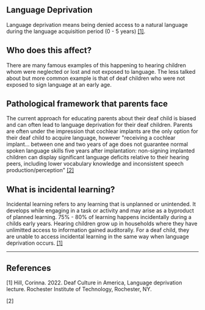 ## Language Deprivation

Language deprivation means being denied access to a natural language during the language acquisition period (0 - 5 years) [[1]](#1). 

## Who does this affect?

There are many famous examples of this happening to hearing children whom were neglected or lost and not exposed to language. The less talked about but more common example is that of deaf children who were not exposed to sign language at an early age. 

## Pathological framework that parents face
The current approach for educating parents about their deaf child is biased and can often lead to language deprivation for their deaf children. Parents are often under the impression that cochlear implants are the only option for their deaf child to acquire language, however "receiving a cochlear implant... between one and two years of age does not guarantee normal spoken language skills five years after implantation: non-signing implanted children can display significant language deficits relative to their hearing peers, including lower vocabulary knowledge and inconsistent speech production/perception" [[2]](#2)

## What is incidental learning?

Incidental learning refers to any learning that is unplanned or unintended. It develops while engaging in a task or activity and may arise as a byproduct of planned learning. 75% - 80% of learning happens incidentally during a childs early years. Hearing children grow up in households where they have unlimitted access to information gained auditorally. For a deaf child, they are unable to access incidental learning in the same way when language deprivation occurs. [[1]](#1)

---
## References
<a id="1">[1]</a> 
Hill, Corinna. 2022. Deaf Culture in America, Language deprivation lecture. Rochester Institute of Technology, Rochester, NY.

<a id="2">[2]</a> 

